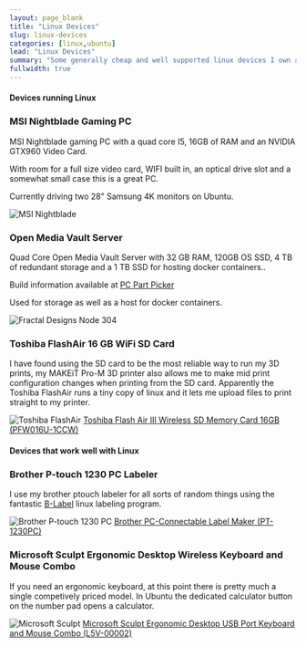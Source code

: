 ```yaml
---
layout: page_blank
title: "Linux Devices"
slug: linux-devices
categories: [linux,ubuntu]
lead: "Linux Devices"
summary: "Some generally cheap and well supported linux devices I own and like."
fullwidth: true
---
```

#### Devices running Linux

<div class="row">
    <div class="col-lg-3 col-sm-6">
        <div class="box">
            <div class="box-header">
                <h3 class="box-title">MSI Nightblade Gaming PC</h3>
            </div>
            <div class="box-body">
                <p>MSI Nightblade gaming PC with a quad core I5, 16GB of RAM and an NVIDIA GTX960 Video Card.</p>
                <p>With room for a full size video card, WIFI built in, an optical drive slot and a somewhat small case this is a great PC.</p>
                <p>Currently driving two 28" Samsung 4K monitors on Ubuntu.</p>
                <img alt="MSI Nightblade" src="https://garthvh.com/assets/img/linux/nightblade.jpg" class="img-responsive img-rounded" />
            </div>
        </div>
    </div>
        <div class="col-lg-3 col-sm-6">
        <div class="box">
            <div class="box-header">
                <h3 class="box-title">Open Media Vault Server</h3>
            </div>
            <div class="box-body">
                <p>Quad Core Open Media Vault Server with 32 GB RAM, 120GB OS SSD, 4 TB of redundant storage and a 1 TB SSD for hosting docker containers..</p>
                <p>Build information available at <a href="https://pcpartpicker.com/user/garthvh/saved/3NFvWZ">PC Part Picker</a> </p>
                <p>
                Used for storage as well as a host for docker containers.
                </p>
                <img alt="Fractal Designs Node 304" src="https://garthvh.com/assets/img/linux/node304.jpg" class="img-responsive img-rounded" />
            </div>
        </div>
    </div>
    <div class="col-lg-3 col-sm-6">
        <div class="box">
            <div class="box-header">
                <h3 class="box-title">Toshiba FlashAir 16 GB WiFi SD Card</h3>
            </div>
            <div class="box-body">
                <p>I have found using the SD card to be the most reliable way to run my 3D prints, my MAKEiT Pro-M 3D printer also allows me to make mid print configuration changes when printing from the SD card. Apparently the Toshiba FlashAir runs a tiny copy of linux and it lets me upload files to print straight to my printer.</p>
                <img alt="Toshiba FlashAir" src="https://garthvh.com/assets/img/linux/flash_air.jpg" class="img-responsive img-rounded" />
                <a target="_blank" href="https://www.amazon.com/gp/product/B00UOYPZNE/ref=as_li_tl?ie=UTF8&camp=1789&creative=9325&creativeASIN=B00UOYPZNE&linkCode=as2&tag=garthvh-20&linkId=bea443be6825fde1a12ab1388b52195a">Toshiba Flash Air III Wireless SD Memory Card 16GB (PFW016U-1CCW)</a><img src="//ir-na.amazon-adsystem.com/e/ir?t=garthvh-20&l=am2&o=1&a=B00UOYPZNE" width="1" height="1" border="0" alt="" style="border:none !important; margin:0px !important;" />
            </div>
        </div>
    </div>
</div>

#### Devices that work well with Linux

<div class="row">
    <div class="col-lg-3 col-sm-6">
        <div class="box">
            <div class="box-header">
                <h3 class="box-title">Brother P-touch 1230 PC Labeler</h3>
            </div>
            <div class="box-body">
                <p>I use my brother ptouch labeler for all sorts of random things using the fantastic <a href="http://apz.fi/blabel/">B-Label</a> linux labeling program.</p>
                <img alt="Brother P-touch 1230 PC" src="https://garthvh.com/assets/img/linux/ptouch.jpg" class="img-responsive img-rounded" />
                <a target="_blank" href="https://www.amazon.com/gp/product/B001IKKIVM/ref=as_li_tl?ie=UTF8&camp=1789&creative=9325&creativeASIN=B001IKKIVM&linkCode=as2&tag=garthvh-20&linkId=70c4f200694970ee1e1d1d27cf9c836a">Brother PC-Connectable Label Maker (PT-1230PC)</a><img src="//ir-na.amazon-adsystem.com/e/ir?t=garthvh-20&l=am2&o=1&a=B001IKKIVM" width="1" height="1" border="0" alt="" style="border:none !important; margin:0px !important;" />
            </div>
        </div>
    </div>
    <div class="col-lg-3 col-sm-6">
        <div class="box">
            <div class="box-header">
                <h3 class="box-title">Microsoft Sculpt Ergonomic Desktop Wireless Keyboard and Mouse Combo</h3>
            </div>
            <div class="box-body">
                <p>If you need an ergonomic keyboard, at this point there is pretty much a single competively priced model. In Ubuntu the dedicated calculator button on the number pad opens a calculator.</p>
                <img alt="Microsoft Sculpt" src="https://garthvh.com/assets/img/linux/sculpt.JPG" class="img-responsive img-rounded" />
                <a target="_blank" href="https://www.amazon.com/gp/product/B00DUV01SC/ref=as_li_tl?ie=UTF8&camp=1789&creative=9325&creativeASIN=B00DUV01SC&linkCode=as2&tag=garthvh-20&linkId=1a5cbdd1587ff7fbda34f34ab9c61d27">Microsoft Sculpt Ergonomic Desktop USB Port Keyboard and Mouse Combo (L5V-00002)</a><img src="//ir-na.amazon-adsystem.com/e/ir?t=garthvh-20&l=am2&o=1&a=B00DUV01SC" width="1" height="1" border="0" alt="" style="border:none !important; margin:0px !important;" />
            </div>
        </div>
    </div>
</div>
